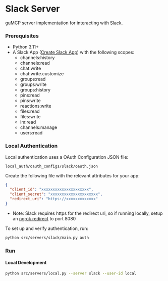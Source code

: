 # Slack Server

guMCP server implementation for interacting with Slack.

### Prerequisites

- Python 3.11+
- A Slack App ([Create Slack App](https://api.slack.com/quickstart#creating)) with the following scopes:
  - channels:history
  - channels:read
  - chat:write
  - chat:write.customize
  - groups:read
  - groups:write
  - groups:history
  - pins:read
  - pins:write
  - reactions:write
  - files:read
  - files:write
  - im:read
  - channels:manage
  - users:read

### Local Authentication

Local authentication uses a OAuth Configuration JSON file:

```
local_auth/oauth_configs/slack/oauth.json
```

Create the following file with the relevant attributes for your app:

```json
{
  "client_id": "xxxxxxxxxxxxxxxxxxxxx",
  "client_secret": "xxxxxxxxxxxxxxxxxxxxx",
  "redirect_uri": "https://xxxxxxxxxxxxx"
}
```

- Note: Slack requires https for the redirect uri, so if running locally, setup an [ngrok redirect](https://ngrok.com/docs/universal-gateway/http/) to port 8080

To set up and verify authentication, run:

```bash
python src/servers/slack/main.py auth
```

### Run

#### Local Development

```bash
python src/servers/local.py --server slack --user-id local
```
